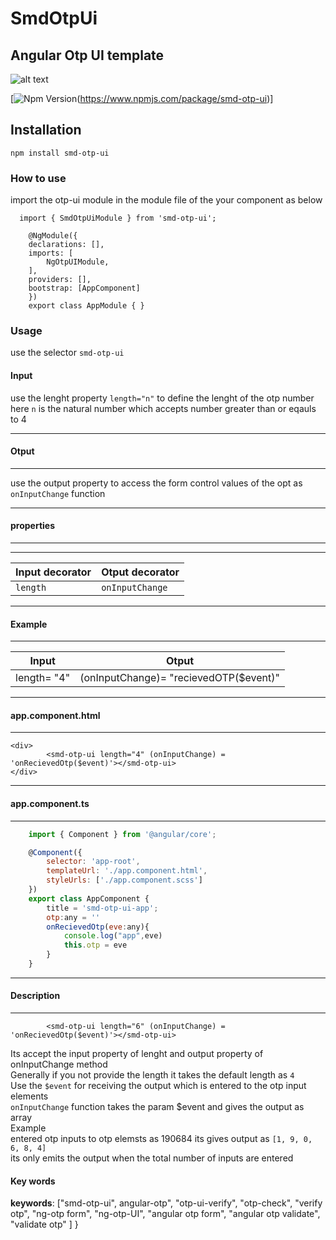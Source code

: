 
# SmdOtpUi
## Angular Otp UI template

![alt text](https://raw.githubusercontent.com/sivasankula19/smd-otp-ui/master/projects/smd-otp-ui/otp_animated_s.gif)

[![Npm Version](https://img.shields.io/badge/npm-v1.0.0-red.svg)(https://www.npmjs.com/package/smd-otp-ui)]

## Installation
```
npm install smd-otp-ui
```

### How to use

import the otp-ui module in the module file of the your component as below
```
  import { SmdOtpUiModule } from 'smd-otp-ui';

    @NgModule({
    declarations: [],
    imports: [
        NgOtpUIModule,
    ],
    providers: [],
    bootstrap: [AppComponent]
    })
    export class AppModule { }
```

### Usage
use the selector `smd-otp-ui`

#### Input
use the lenght property `length="n"` to define the lenght of the otp number
<br> here `n` is the natural number which accepts number greater than or eqauls to 4
***
#### Otput
***
use the output property to access the form control values of the opt as `onInputChange` function
****
#### properties
****

*****
| Input decorator | Otput decorator                    |
| ------------- | ------------------------------ |
|   `length`    |    `onInputChange`  |
****
#### Example
*****
| Input | Otput                    |
| ------------- | ------------------------------ |
|   length= "4"    |    (onInputChange)= "recievedOTP($event)"   |
****
#### app.component.html
****
```
<div>
		<smd-otp-ui length="4" (onInputChange) = 'onRecievedOtp($event)'></smd-otp-ui>
</div>
```
****
#### app.component.ts
****
```javascript
	import { Component } from '@angular/core';

	@Component({
  		selector: 'app-root',
  		templateUrl: './app.component.html',
  		styleUrls: ['./app.component.scss']
	})
	export class AppComponent {
  		title = 'smd-otp-ui-app';
  		otp:any = ''
  		onRecievedOtp(eve:any){
    		console.log("app",eve)
    		this.otp = eve
  		}
	}

```




****
#### Description
****

```
		<smd-otp-ui length="6" (onInputChange) = 'onRecievedOtp($event)'></smd-otp-ui>
```

Its accept the input property of lenght and output property of onInputChange method 
<br>
Generally if you not provide the length it takes the default length as `4`
<br>
Use the `$event` for receiving the output which is entered to the otp input elements
<br>
`onInputChange` function takes the param $event and gives the output as array
<br>
Example
<br>
entered otp inputs to otp elemsts as 190684 its gives output as `[1, 9, 0, 6, 8, 4]`
<br>
its only emits the output when the total number of inputs are entered

#### Key words


  **keywords**: ["smd-otp-ui", angular-otp", "otp-ui-verify", "otp-check", "verify otp", "ng-otp form", "ng-otp-UI", "angular otp form", "angular otp validate", "validate otp"
  ]
}